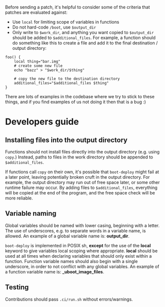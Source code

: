 Before sending a patch, it's helpful to consider some of the criteria that
patches are evaluated against:

- Use `local` for limiting scope of variables in functions
- Do not hard-code `/boot`, use `$output_dir`
- Only write to `$work_dir`, and anything you want copied to `$output_dir`
should be added to `$additional_files`. For example, a function should do
something like this to create a file and add it to the final destination /
output directory:

```
foo() {
	local thing="bar.img"
	# create some new file
	echo "bazz" > "$work_dir/$thing"

	# copy the new file to the destination directory
	additional_files="$additional_files $thing"
}
```

There are lots of examples in the codebase where we try to stick to these
things, and if you find examples of us not doing it then that is a bug :)

# Developers guide

## Installing files into the output directory

Functions should not install files directly into the output directory (e.g.
using `copy`.) Instead, paths to files in the work directory should be appended
to `$additional_files`.

If functions call `copy` on their own, it's possible that `boot-deploy` might
fail at a later point, leaving potentially broken cruft in the output
directory. For example, the output directory may run out of free space later,
or some other runtime failure may occur. By adding files to
`$additional_files`, everything will be copied at the end of the program, and
the free space check will be more reliable.

## Variable naming

Global variables should be named with lower casing, beginning with a letter.
The use of underscores, e.g. to separate words in a variable name, is allowed.
An example of a global variable name is: **output_dir**.

`boot-deploy` is implemented in POSIX sh, **except** for the use of the
**local** keyword to give variables local scoping where appropriate. **local**
should be used at all times when declaring variables that should only exist
within a function. Function variable names should also begin with a single
underscore, in order to not conflict with any global variables. An example of a
function variable name is: **_uboot_image_files**.

## Testing

Contributions should pass `.ci/run.sh` without errors/warnings.
